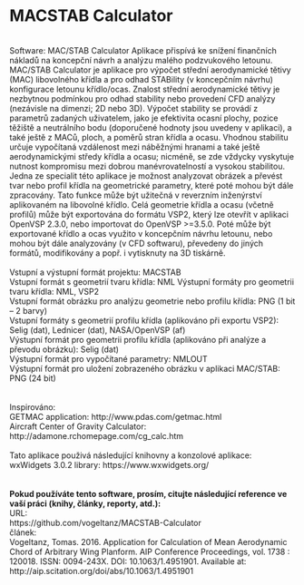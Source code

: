 # MACSTAB Calculator
<BR>
Software: MAC/STAB Calculator
Aplikace přispívá ke snížení finančních nákladů na koncepční návrh a analýzu malého podzvukového letounu. MAC/STAB Calculator je aplikace pro výpočet střední aerodynamické tětivy (MAC) libovolného křídla a pro odhad STABility (v koncepčním návrhu) konfigurace letounu křídlo/ocas. Znalost střední aerodynamické tětivy je nezbytnou podmínkou pro odhad stability nebo provedení CFD analýzy (nezávisle na dimenzi; 2D nebo 3D). Výpočet stability se provádí z parametrů zadaných uživatelem, jako je efektivita ocasní plochy, pozice těžiště a neutrálního bodu (doporučené hodnoty jsou uvedeny v aplikaci), a také ještě z MACů, ploch, a poměrů stran křídla a ocasu. Vhodnou stabilitu určuje vypočítaná vzdálenost mezi náběžnými hranami a také ještě aerodynamickými středy křídla a ocasu; nicméně, se zde vždycky vyskytuje nutnost kompromisu mezi dobrou manévrovatelností a vysokou stabilitou. Jedna ze specialit této aplikace je možnost analyzovat obrázek a převést tvar nebo profil křídla na geometrické parametry, které poté mohou být dále zpracovány. Tato funkce může být užitečná v reverzním inženýrství aplikovaném na libovolné křídlo. Celá geometrie křídla a ocasu (včetně profilů) může být exportována do formátu VSP2, který lze otevřít v aplikaci OpenVSP 2.3.0, nebo importovat do OpenVSP >=3.5.0. Poté může být exportované křídlo a ocas využito v koncepčním návrhu letounu, nebo mohou být dále analyzovány (v CFD softwaru), převedeny do jiných formátů, modifikovány a popř. i vytisknuty na 3D tiskárně.
<BR>
<BR>
Vstupní a výstupní formát projektu: MACSTAB
<BR>
Vstupní formát s geometrií tvaru křídla: NML Výstupní formáty pro geometrii tvaru křídla: NML, VSP2
<BR>
Vstupní formát obrázku pro analýzu geometrie nebo profilu křídla: PNG (1 bit – 2 barvy)
<BR>
Vstupní formáty s geometrií profilu křídla (aplikováno při exportu VSP2): Selig (dat), Lednicer (dat), NASA/OpenVSP (af)
<BR>
Výstupní formát pro geometrii profilu křídla (aplikováno při analýze a převodu obrázku): Selig (dat)
<BR>
Výstupní formát pro vypočítané parametry: NMLOUT
<BR>
Výstupní formát pro uložení zobrazeného obrázku v aplikaci MAC/STAB: PNG (24 bit)
<BR>
<BR>
<BR>
Inspirováno:
<BR>
    GETMAC application: http://www.pdas.com/getmac.html<BR>
    Aircraft Center of Gravity Calculator: http://adamone.rchomepage.com/cg_calc.htm
<BR>
<BR>
Tato aplikace použivá následující knihovny a konzolové aplikace:
<BR>
    wxWidgets 3.0.2 library: https://www.wxwidgets.org/
<BR>
<BR>
<BR>
<b>Pokud používáte tento software, prosím, citujte následující reference ve vaší práci (knihy, články, reporty, atd.):</b>
<BR>
URL:<BR>
https://github.com/vogeltanz/MACSTAB-Calculator
<BR>
článek:<BR>
Vogeltanz, Tomas. 2016. Application for Calculation of Mean Aerodynamic Chord of Arbitrary Wing Planform. AIP Conference Proceedings, vol. 1738 : 120018. ISSN: 0094-243X. DOI: 10.1063/1.4951901. Available at: http://aip.scitation.org/doi/abs/10.1063/1.4951901
